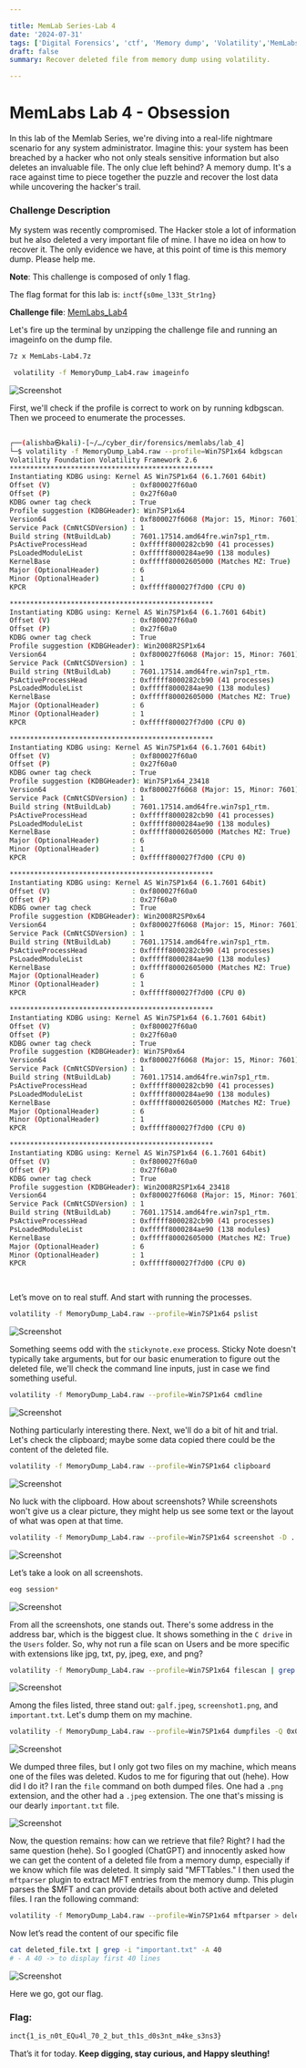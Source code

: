 ```yaml
---

title: MemLab Series-Lab 4
date: '2024-07-31'
tags: ['Digital Forensics', 'ctf', 'Memory dump', 'Volatility','MemLabs']
draft: false
summary: Recover deleted file from memory dump using volatility.

---
```


# **MemLabs Lab 4 - Obsession**

In this lab of the Memlab Series, we're diving into a real-life nightmare scenario for any system administrator. Imagine this: your system has been breached by a hacker who not only steals sensitive information but also deletes an invaluable file. The only clue left behind? A memory dump.  It's a race against time to piece together the puzzle and recover the lost data while uncovering the hacker's trail.

### **Challenge Description**

My system was recently compromised. The Hacker stole a lot of information but he also deleted a very important file of mine. I have no idea on how to recover it. The only evidence we have, at this point of time is this memory dump. Please help me.

**Note**: This challenge is composed of only 1 flag.

The flag format for this lab is: `inctf{s0me_l33t_Str1ng}`

**Challenge file**: [MemLabs_Lab4](https://mega.nz/#!Tx41jC5K!ifdu9DUair0sHncj5QWImJovfxixcAY-gt72mCXmYrE)

Let's fire up the terminal by unzipping the challenge file and running an imageinfo on the dump file.

```bash
7z x MemLabs-Lab4.7z 
```

```bash
 volatility -f MemoryDump_Lab4.raw imageinfo 
```

![Screenshot](/static/writeups/Digital_forensics/Memlabs/lab4/1.png)

First, we'll check if the profile is correct to work on by running kdbgscan. Then we proceed to enumerate the processes.

```bash
                                                                                
┌──(alishba㉿kali)-[~/…/cyber_dir/forensics/memlabs/lab_4]
└─$ volatility -f MemoryDump_Lab4.raw --profile=Win7SP1x64 kdbgscan
Volatility Foundation Volatility Framework 2.6
**************************************************
Instantiating KDBG using: Kernel AS Win7SP1x64 (6.1.7601 64bit)
Offset (V)                    : 0xf800027f60a0
Offset (P)                    : 0x27f60a0
KDBG owner tag check          : True
Profile suggestion (KDBGHeader): Win7SP1x64
Version64                     : 0xf800027f6068 (Major: 15, Minor: 7601)
Service Pack (CmNtCSDVersion) : 1
Build string (NtBuildLab)     : 7601.17514.amd64fre.win7sp1_rtm.
PsActiveProcessHead           : 0xfffff8000282cb90 (41 processes)
PsLoadedModuleList            : 0xfffff8000284ae90 (138 modules)
KernelBase                    : 0xfffff80002605000 (Matches MZ: True)
Major (OptionalHeader)        : 6
Minor (OptionalHeader)        : 1
KPCR                          : 0xfffff800027f7d00 (CPU 0)

**************************************************
Instantiating KDBG using: Kernel AS Win7SP1x64 (6.1.7601 64bit)
Offset (V)                    : 0xf800027f60a0
Offset (P)                    : 0x27f60a0
KDBG owner tag check          : True
Profile suggestion (KDBGHeader): Win2008R2SP1x64
Version64                     : 0xf800027f6068 (Major: 15, Minor: 7601)
Service Pack (CmNtCSDVersion) : 1
Build string (NtBuildLab)     : 7601.17514.amd64fre.win7sp1_rtm.
PsActiveProcessHead           : 0xfffff8000282cb90 (41 processes)
PsLoadedModuleList            : 0xfffff8000284ae90 (138 modules)
KernelBase                    : 0xfffff80002605000 (Matches MZ: True)
Major (OptionalHeader)        : 6
Minor (OptionalHeader)        : 1
KPCR                          : 0xfffff800027f7d00 (CPU 0)

**************************************************
Instantiating KDBG using: Kernel AS Win7SP1x64 (6.1.7601 64bit)
Offset (V)                    : 0xf800027f60a0
Offset (P)                    : 0x27f60a0
KDBG owner tag check          : True
Profile suggestion (KDBGHeader): Win7SP1x64_23418
Version64                     : 0xf800027f6068 (Major: 15, Minor: 7601)
Service Pack (CmNtCSDVersion) : 1
Build string (NtBuildLab)     : 7601.17514.amd64fre.win7sp1_rtm.
PsActiveProcessHead           : 0xfffff8000282cb90 (41 processes)
PsLoadedModuleList            : 0xfffff8000284ae90 (138 modules)
KernelBase                    : 0xfffff80002605000 (Matches MZ: True)
Major (OptionalHeader)        : 6
Minor (OptionalHeader)        : 1
KPCR                          : 0xfffff800027f7d00 (CPU 0)

**************************************************
Instantiating KDBG using: Kernel AS Win7SP1x64 (6.1.7601 64bit)
Offset (V)                    : 0xf800027f60a0
Offset (P)                    : 0x27f60a0
KDBG owner tag check          : True
Profile suggestion (KDBGHeader): Win2008R2SP0x64
Version64                     : 0xf800027f6068 (Major: 15, Minor: 7601)
Service Pack (CmNtCSDVersion) : 1
Build string (NtBuildLab)     : 7601.17514.amd64fre.win7sp1_rtm.
PsActiveProcessHead           : 0xfffff8000282cb90 (41 processes)
PsLoadedModuleList            : 0xfffff8000284ae90 (138 modules)
KernelBase                    : 0xfffff80002605000 (Matches MZ: True)
Major (OptionalHeader)        : 6
Minor (OptionalHeader)        : 1
KPCR                          : 0xfffff800027f7d00 (CPU 0)

**************************************************
Instantiating KDBG using: Kernel AS Win7SP1x64 (6.1.7601 64bit)
Offset (V)                    : 0xf800027f60a0
Offset (P)                    : 0x27f60a0
KDBG owner tag check          : True
Profile suggestion (KDBGHeader): Win7SP0x64
Version64                     : 0xf800027f6068 (Major: 15, Minor: 7601)
Service Pack (CmNtCSDVersion) : 1
Build string (NtBuildLab)     : 7601.17514.amd64fre.win7sp1_rtm.
PsActiveProcessHead           : 0xfffff8000282cb90 (41 processes)
PsLoadedModuleList            : 0xfffff8000284ae90 (138 modules)
KernelBase                    : 0xfffff80002605000 (Matches MZ: True)
Major (OptionalHeader)        : 6
Minor (OptionalHeader)        : 1
KPCR                          : 0xfffff800027f7d00 (CPU 0)

**************************************************
Instantiating KDBG using: Kernel AS Win7SP1x64 (6.1.7601 64bit)
Offset (V)                    : 0xf800027f60a0
Offset (P)                    : 0x27f60a0
KDBG owner tag check          : True
Profile suggestion (KDBGHeader): Win2008R2SP1x64_23418
Version64                     : 0xf800027f6068 (Major: 15, Minor: 7601)
Service Pack (CmNtCSDVersion) : 1
Build string (NtBuildLab)     : 7601.17514.amd64fre.win7sp1_rtm.
PsActiveProcessHead           : 0xfffff8000282cb90 (41 processes)
PsLoadedModuleList            : 0xfffff8000284ae90 (138 modules)
KernelBase                    : 0xfffff80002605000 (Matches MZ: True)
Major (OptionalHeader)        : 6
Minor (OptionalHeader)        : 1
KPCR                          : 0xfffff800027f7d00 (CPU 0)

                                                            
```

Let’s move on to real stuff. And start with running the processes.

```bash
volatility -f MemoryDump_Lab4.raw --profile=Win7SP1x64 pslist
```

![Screenshot](/static/writeups/Digital_forensics/Memlabs/lab4/3.png)

Something seems odd with the `stickynote.exe` process. Sticky Note doesn't typically take arguments, but for our basic enumeration to figure out the deleted file, we'll check the command line inputs, just in case we find something useful. 

```bash
volatility -f MemoryDump_Lab4.raw --profile=Win7SP1x64 cmdline
```

![Screenshot](/static/writeups/Digital_forensics/Memlabs/lab4/2.png)

Nothing particularly interesting there. Next, we'll do a bit of hit and trial. Let's check the clipboard; maybe some data copied there could be the content of the deleted file.

```bash
volatility -f MemoryDump_Lab4.raw --profile=Win7SP1x64 clipboard
```

![Screenshot](/static/writeups/Digital_forensics/Memlabs/lab4/4.png)

No luck with the clipboard. How about screenshots? While screenshots won't give us a clear picture, they might help us see some text or the layout of what was open at that time.

```bash
volatility -f MemoryDump_Lab4.raw --profile=Win7SP1x64 screenshot -D .
```

![Screenshot](/static/writeups/Digital_forensics/Memlabs/lab4/5.png)

Let’s take a look on all screenshots.

```bash
eog session*
```

![Screenshot](/static/writeups/Digital_forensics/Memlabs/lab4/6.png)

From all the screenshots, one stands out. There's some address in the address bar, which is the biggest clue. It shows something in the `C drive` in the `Users` folder. So, why not run a file scan on Users and be more specific with extensions like jpg, txt, py, jpeg, exe, and png?

```bash
volatility -f MemoryDump_Lab4.raw --profile=Win7SP1x64 filescan | grep '\\Users\\' | grep "\jpg\|txt\|py\|jpeg\|exe\|png"
```

![Screenshot](/static/writeups/Digital_forensics/Memlabs/lab4/7.png)

Among the files listed, three stand out: `galf.jpeg`, `screenshot1.png`, and `important.txt`. Let's dump them on my machine.

```bash
volatility -f MemoryDump_Lab4.raw --profile=Win7SP1x64 dumpfiles -Q 0x000000003e8ad250,0x000000003e8d19e0,0x000000003fc398d0 -D .
```

![Screenshot](/static/writeups/Digital_forensics/Memlabs/lab4/8.png)

We dumped three files, but I only got two files on my machine, which means one of the files was deleted. Kudos to me for figuring that out (hehe). How did I do it? I ran the `file` command on both dumped files. One had a `.png` extension, and the other had a `.jpeg` extension. The one that's missing is our dearly `important.txt` file.

![Screenshot](/static/writeups/Digital_forensics/Memlabs/lab4/9.png)

Now, the question remains: how can we retrieve that file? Right? I had the same question (hehe). So I googled (ChatGPT) and innocently asked how we can get the content of a deleted file from a memory dump, especially if we know which file was deleted. It simply said "MFTTables." I then used the `mftparser` plugin to extract MFT entries from the memory dump. This plugin parses the $MFT and can provide details about both active and deleted files. I ran the following command:

```bash
volatility -f MemoryDump_Lab4.raw --profile=Win7SP1x64 mftparser > deleted_file.txt
```

Now let’s read the content of our specific file

```bash
cat deleted_file.txt | grep -i "important.txt" -A 40  
# - A 40 -> to display first 40 lines
```

![Screenshot](/static/writeups/Digital_forensics/Memlabs/lab4/10.png)

Here we go, got our flag.

### Flag:

```bash
inct{1_is_n0t_EQu4l_70_2_but_th1s_d0s3nt_m4ke_s3ns3}
```

That’s it for today. **Keep digging, stay curious, and Happy sleuthing!**